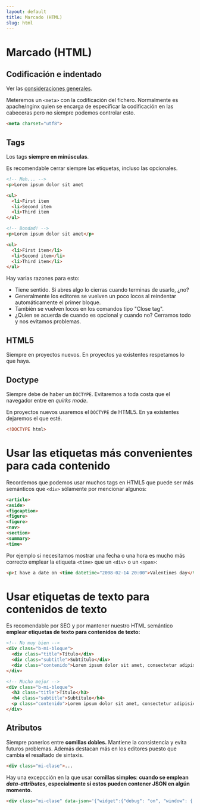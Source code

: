 ```yaml
---
layout: default
title: Marcado (HTML)
slug: html
---
```


# Marcado (HTML)

## Codificación e indentado

Ver las [consideraciones generales](/guides/general.html).

Meteremos un `<meta>` con la codificación del fichero. Normalmente es apache/nginx quien se encarga
de especificar la codificación en las cabeceras pero no siempre podemos controlar esto.

```html
<meta charset="utf8">
```

## Tags

Los tags **siempre en minúsculas**.

Es recomendable cerrar siempre las etiquetas, incluso las opcionales.

```html
<!-- Meh... -->
<p>Lorem ipsum dolor sit amet

<ul>
  <li>First item
  <li>Second item
  <li>Third item
</ul>

<!-- Bondad! -->
<p>Lorem ipsum dolor sit amet</p>

<ul>
  <li>First item</li>
  <li>Second item</li>
  <li>Third item</li>
</ul>
```

Hay varias razones para esto:

- Tiene sentido. Si abres algo lo cierras cuando terminas de usarlo, ¿no?
- Generalmente los editores se vuelven un poco locos al reindentar automáticamente el primer bloque.
- También se vuelven locos en los comandos tipo "Close tag".
- ¿Quien se acuerda de cuando es opcional y cuando no? Cerramos todo y nos evitamos problemas.

## HTML5

Siempre en proyectos nuevos. En proyectos ya existentes respetamos lo que haya.

## Doctype

Siempre debe de haber un `DOCTYPE`. Evitaremos a toda costa que el navegador entre en _quirks mode_.

En proyectos nuevos usaremos el `DOCTYPE` de HTML5. En ya existentes dejaremos el que esté.

```html
<!DOCTYPE html>
```

# Usar las etiquetas más convenientes para cada contenido

Recordemos que podemos usar muchos tags en HTML5 que puede ser más semánticos que `<div>` sólamente por mencionar algunos:

```html
<article>
<aside>
<figcaption>
<figure>
<figure>
<nav>
<section>
<summary>
<time>
```

Por ejemplo si necesitamos mostrar una fecha o una hora es mucho más correcto emplear la etiqueta `<time>` que un `<div>` o un `<span>`:

```html
<p>I have a date on <time datetime="2008-02-14 20:00">Valentines day</time>.</p>
```

# Usar etiquetas de texto para contenidos de texto

Es recomendable por SEO y por mantener nuestro HTML semántico **emplear etiquetas de texto para contenidos de texto:**

```html
<!-- No muy bien -->
<div class="b-mi-bloque">
  <div class="title">Título</div>
  <div class="subtitle">Subtítulo</div>
  <div class="contenido">Lorem ipsum dolor sit amet, consectetur adipisicing elit. Laboriosam molestias quisquam consequuntur quasi, tempora cum?</div>
</div>

<!-- Mucho mejor -->
<div class="b-mi-bloque">
  <h3 class="title">Título</h3>
  <h4 class="subtitle">Subtítulo</h4>
  <p class="contenido">Lorem ipsum dolor sit amet, consectetur adipisicing elit. Laboriosam molestias quisquam consequuntur quasi, tempora cum?</p>
</div>
```

## Atributos

Siempre ponerlos entre **comillas dobles.** Mantiene la consistencia y evita futuros
problemas. Además destacan más en los editores puesto que cambia el resaltado de sintaxis.

```html
<div class="mi-clase">...
```

Hay una excepcción en la que usar **comillas simples**: **cuando se emplean
_data-attributes_, especialmente si estos pueden contener JSON en algún momento.**

```html
<div class="mi-clase" data-json='{"widget":{"debug": "on", "window": { "title": "Sample Konfabulator Widget", "name": "main_window", "width": 500, "height": 500}' ></div>
```
